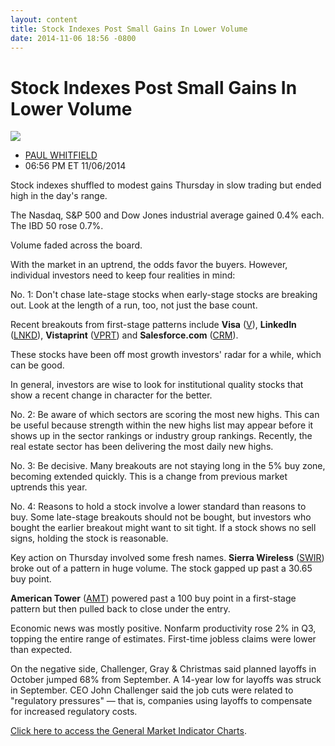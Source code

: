 ```yaml
---
layout: content
title: Stock Indexes Post Small Gains In Lower Volume
date: 2014-11-06 18:56 -0800
---
```



Stock Indexes Post Small Gains In Lower Volume
===============================================


![](https://www.investors.com/wp-content/uploads/ibd-migrated-images/MPv_141107_635508840721611505.png)

* [PAUL WHITFIELD](https://www.investors.com/author/whitfieldp/ "Posts by PAUL WHITFIELD")
* 06:56 PM ET 11/06/2014




Stock indexes shuffled to modest gains Thursday in slow trading but ended high in the day's range.


The Nasdaq, S&P 500 and Dow Jones industrial average gained 0.4% each. The IBD 50 rose 0.7%.


Volume faded across the board.


With the market in an uptrend, the odds favor the buyers. However, individual investors need to keep four realities in mind:


No. 1: Don't chase late-stage stocks when early-stage stocks are breaking out. Look at the length of a run, too, not just the base count.


Recent breakouts from first-stage patterns include **Visa** ([V](https://research.investors.com/quote.aspx?symbol=V)), **LinkedIn** ([LNKD](https://research.investors.com/quote.aspx?symbol=LNKD)), **Vistaprint** ([VPRT](https://research.investors.com/quote.aspx?symbol=VPRT)) and **Salesforce.com** ([CRM](https://research.investors.com/quote.aspx?symbol=CRM)).


These stocks have been off most growth investors' radar for a while, which can be good.


In general, investors are wise to look for institutional quality stocks that show a recent change in character for the better.


No. 2: Be aware of which sectors are scoring the most new highs. This can be useful because strength within the new highs list may appear before it shows up in the sector rankings or industry group rankings. Recently, the real estate sector has been delivering the most daily new highs.


No. 3: Be decisive. Many breakouts are not staying long in the 5% buy zone, becoming extended quickly. This is a change from previous market uptrends this year.


No. 4: Reasons to hold a stock involve a lower standard than reasons to buy. Some late-stage breakouts should not be bought, but investors who bought the earlier breakout might want to sit tight. If a stock shows no sell signs, holding the stock is reasonable.


Key action on Thursday involved some fresh names. **Sierra Wireless** ([SWIR](https://research.investors.com/quote.aspx?symbol=SWIR)) broke out of a pattern in huge volume. The stock gapped up past a 30.65 buy point.


**American Tower** ([AMT](https://research.investors.com/quote.aspx?symbol=AMT)) powered past a 100 buy point in a first-stage pattern but then pulled back to close under the entry.


Economic news was mostly positive. Nonfarm productivity rose 2% in Q3, topping the entire range of estimates. First-time jobless claims were lower than expected.


On the negative side, Challenger, Gray & Christmas said planned layoffs in October jumped 68% from September. A 14-year low for layoffs was struck in September. CEO John Challenger said the job cuts were related to "regulatory pressures" — that is, companies using layoffs to compensate for increased regulatory costs.


[Click here to access the General Market Indicator Charts](https://www.investors.com/pdf/GMI_110714.pdf).




